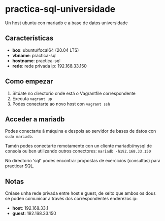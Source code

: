 # practica-sql-universidade
Un host ubuntu con mariadb e a base de datos universidade
## Características
* **box**: ubuntu/focal64 (20.04 LTS)
* **vbname**: practica-sql
* **hostname**: practica-sql
* **rede**: rede privada ip: 192.168.33.150


## Como empezar
1. Sitúate no directorio onde está o Vagrantfile correspondente
2. Executa `vagrant up`
3. Podes conectarte ao novo host con `vagrant ssh`

## Acceder a mariadb
Podes conectarte á máquina e despois ao servidor de bases de datos con `sudo mariadb`.

Tamén podes conectarte remotamente con un cliente mariadb/mysql de consola ou ben utilizando outros conectores: `mariadb -h192.168.33.150`

No directorio 'sql' podes encontrar propostas de exercicios (consultas) para practicar SQL.

## Notas
Créase unha rede privada entre host e guest, de xeito que ambos os dous se poden comunicar a través dos correspondentes enderezos ip:
* **host**: 192.168.33.1
* **guest**: 192.168.33.150

